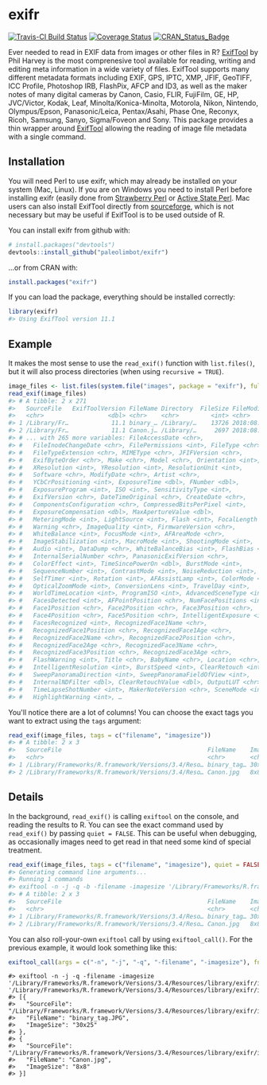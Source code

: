 
<!-- README.md is generated from README.Rmd. Please edit that file -->
exifr
=====

[![Travis-CI Build Status](https://travis-ci.org/paleolimbot/exifr.svg?branch=master)](https://travis-ci.org/paleolimbot/exifr) [![Coverage Status](https://img.shields.io/codecov/c/github/paleolimbot/exifr/master.svg)](https://codecov.io/github/paleolimbot/exifr?branch=master) [![CRAN\_Status\_Badge](http://www.r-pkg.org/badges/version/exifr)](https://cran.r-project.org/package=exifr)

Ever needed to read in EXIF data from images or other files in R? [ExifTool](http://www.sno.phy.queensu.ca/~phil/exiftool/) by Phil Harvey is the most comprenesive tool available for reading, writing and editing meta information in a wide variety of files. ExifTool supports many different metadata formats including EXIF, GPS, IPTC, XMP, JFIF, GeoTIFF, ICC Profile, Photoshop IRB, FlashPix, AFCP and ID3, as well as the maker notes of many digital cameras by Canon, Casio, FLIR, FujiFilm, GE, HP, JVC/Victor, Kodak, Leaf, Minolta/Konica-Minolta, Motorola, Nikon, Nintendo, Olympus/Epson, Panasonic/Leica, Pentax/Asahi, Phase One, Reconyx, Ricoh, Samsung, Sanyo, Sigma/Foveon and Sony. This package provides a thin wrapper around [ExifTool](http://www.sno.phy.queensu.ca/~phil/exiftool/) allowing the reading of image file metadata with a single command.

Installation
------------

You will need Perl to use exifr, which may already be installed on your system (Mac, Linux). If you are on Windows you need to install Perl before installing exifr (easily done from [Strawberry Perl](http://www.strawberryperl.com/) or [Active State Perl](https://www.activestate.com/activeperl/downloads). Mac users can also install ExifTool directly from [sourceforge](https://sourceforge.net/projects/exiftool/files/), which is not necessary but may be useful if ExifTool is to be used outside of R.

You can install exifr from github with:

``` r
# install.packages("devtools")
devtools::install_github("paleolimbot/exifr")
```

...or from CRAN with:

``` r
install.packages("exifr")
```

If you can load the package, everything should be installed correctly:

``` r
library(exifr)
#> Using ExifTool version 11.1
```

Example
-------

It makes the most sense to use the `read_exif()` function with `list.files()`, but it will also process directories (when using `recursive = TRUE`).

``` r
image_files <- list.files(system.file("images", package = "exifr"), full.names = TRUE)
read_exif(image_files)
#> # A tibble: 2 x 271
#>   SourceFile   ExifToolVersion FileName Directory  FileSize FileModifyDate
#>   <chr>                  <dbl> <chr>    <chr>         <int> <chr>         
#> 1 /Library/Fr…            11.1 binary_… /Library/…    13726 2018:08:19 12…
#> 2 /Library/Fr…            11.1 Canon.j… /Library/…     2697 2018:08:19 12…
#> # ... with 265 more variables: FileAccessDate <chr>,
#> #   FileInodeChangeDate <chr>, FilePermissions <int>, FileType <chr>,
#> #   FileTypeExtension <chr>, MIMEType <chr>, JFIFVersion <chr>,
#> #   ExifByteOrder <chr>, Make <chr>, Model <chr>, Orientation <int>,
#> #   XResolution <int>, YResolution <int>, ResolutionUnit <int>,
#> #   Software <chr>, ModifyDate <chr>, Artist <chr>,
#> #   YCbCrPositioning <int>, ExposureTime <dbl>, FNumber <dbl>,
#> #   ExposureProgram <int>, ISO <int>, SensitivityType <int>,
#> #   ExifVersion <chr>, DateTimeOriginal <chr>, CreateDate <chr>,
#> #   ComponentsConfiguration <chr>, CompressedBitsPerPixel <int>,
#> #   ExposureCompensation <dbl>, MaxApertureValue <dbl>,
#> #   MeteringMode <int>, LightSource <int>, Flash <int>, FocalLength <dbl>,
#> #   Warning <chr>, ImageQuality <int>, FirmwareVersion <chr>,
#> #   WhiteBalance <int>, FocusMode <int>, AFAreaMode <chr>,
#> #   ImageStabilization <int>, MacroMode <int>, ShootingMode <int>,
#> #   Audio <int>, DataDump <chr>, WhiteBalanceBias <int>, FlashBias <int>,
#> #   InternalSerialNumber <chr>, PanasonicExifVersion <chr>,
#> #   ColorEffect <int>, TimeSincePowerOn <dbl>, BurstMode <int>,
#> #   SequenceNumber <int>, ContrastMode <int>, NoiseReduction <int>,
#> #   SelfTimer <int>, Rotation <int>, AFAssistLamp <int>, ColorMode <int>,
#> #   OpticalZoomMode <int>, ConversionLens <int>, TravelDay <int>,
#> #   WorldTimeLocation <int>, ProgramISO <int>, AdvancedSceneType <int>,
#> #   FacesDetected <int>, AFPointPosition <chr>, NumFacePositions <int>,
#> #   Face1Position <chr>, Face2Position <chr>, Face3Position <chr>,
#> #   Face4Position <chr>, Face5Position <chr>, IntelligentExposure <int>,
#> #   FacesRecognized <int>, RecognizedFace1Name <chr>,
#> #   RecognizedFace1Position <chr>, RecognizedFace1Age <chr>,
#> #   RecognizedFace2Name <chr>, RecognizedFace2Position <chr>,
#> #   RecognizedFace2Age <chr>, RecognizedFace3Name <chr>,
#> #   RecognizedFace3Position <chr>, RecognizedFace3Age <chr>,
#> #   FlashWarning <int>, Title <chr>, BabyName <chr>, Location <chr>,
#> #   IntelligentResolution <int>, BurstSpeed <int>, ClearRetouch <int>,
#> #   SweepPanoramaDirection <int>, SweepPanoramaFieldOfView <int>,
#> #   InternalNDFilter <dbl>, ClearRetouchValue <dbl>, OutputLUT <chr>,
#> #   TimeLapseShotNumber <int>, MakerNoteVersion <chr>, SceneMode <int>,
#> #   HighlightWarning <int>, …
```

You'll notice there are a lot of columns! You can choose the exact tags you want to extract using the `tags` argument:

``` r
read_exif(image_files, tags = c("filename", "imagesize"))
#> # A tibble: 2 x 3
#>   SourceFile                                         FileName    ImageSize
#>   <chr>                                              <chr>       <chr>    
#> 1 /Library/Frameworks/R.framework/Versions/3.4/Reso… binary_tag… 30x25    
#> 2 /Library/Frameworks/R.framework/Versions/3.4/Reso… Canon.jpg   8x8
```

Details
-------

In the background, `read_exif()` is calling `exiftool` on the console, and reading the results to R. You can see the exact command used by `read_exif()` by passing `quiet = FALSE`. This can be useful when debugging, as occasionally images need to get read in that need some kind of special treatment.

``` r
read_exif(image_files, tags = c("filename", "imagesize"), quiet = FALSE)
#> Generating command line arguments...
#> Running 1 commands
#> exiftool -n -j -q -b -filename -imagesize '/Library/Frameworks/R.framework/Versions/3.4/Resources/library/exifr/images/binary_tag.JPG' '/Library/Frameworks/R.framework/Versions/3.4/Resources/library/exifr/images/Canon.jpg'
#> # A tibble: 2 x 3
#>   SourceFile                                         FileName    ImageSize
#>   <chr>                                              <chr>       <chr>    
#> 1 /Library/Frameworks/R.framework/Versions/3.4/Reso… binary_tag… 30x25    
#> 2 /Library/Frameworks/R.framework/Versions/3.4/Reso… Canon.jpg   8x8
```

You can also roll-your-own `exiftool` call by using `exiftool_call()`. For the previous example, it would look something like this:

``` r
exiftool_call(args = c("-n", "-j", "-q", "-filename", "-imagesize"), fnames = image_files)
```

    #> exiftool -n -j -q -filename -imagesize '/Library/Frameworks/R.framework/Versions/3.4/Resources/library/exifr/images/binary_tag.JPG' '/Library/Frameworks/R.framework/Versions/3.4/Resources/library/exifr/images/Canon.jpg'
    #> [{
    #>   "SourceFile": "/Library/Frameworks/R.framework/Versions/3.4/Resources/library/exifr/images/binary_tag.JPG",
    #>   "FileName": "binary_tag.JPG",
    #>   "ImageSize": "30x25"
    #> },
    #> {
    #>   "SourceFile": "/Library/Frameworks/R.framework/Versions/3.4/Resources/library/exifr/images/Canon.jpg",
    #>   "FileName": "Canon.jpg",
    #>   "ImageSize": "8x8"
    #> }]
